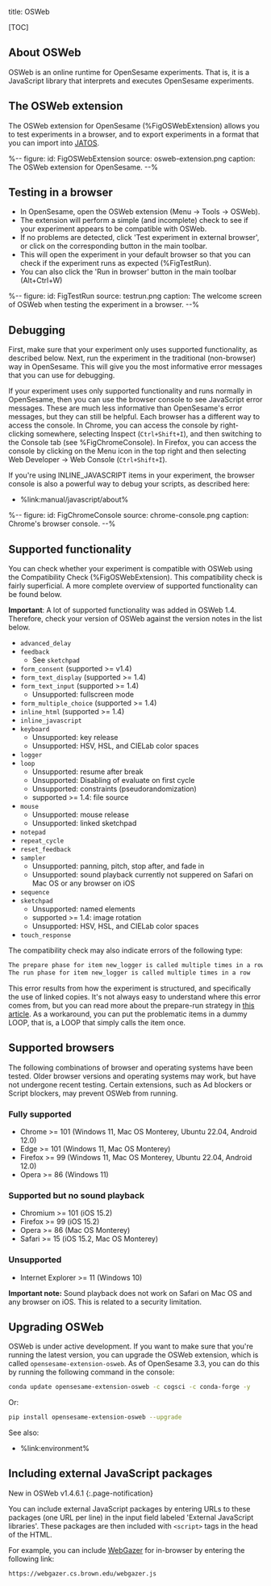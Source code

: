 title: OSWeb


[TOC]


## About OSWeb

OSWeb is an online runtime for OpenSesame experiments. That is, it is a JavaScript library that interprets and executes OpenSesame experiments.


## The OSWeb extension

The OSWeb extension for OpenSesame (%FigOSWebExtension) allows you to test experiments in a browser, and to export experiments in a format that you can import into [JATOS](%url:jatos%).


%--
figure:
 id: FigOSWebExtension
 source: osweb-extension.png
 caption: The OSWeb extension for OpenSesame.
--%


## Testing in a browser

- In OpenSesame, open the OSWeb extension (Menu → Tools → OSWeb).
- The extension will perform a simple (and incomplete) check to see if your experiment appears to be compatible with OSWeb.
- If no problems are detected, click 'Test experiment in external browser', or click on the corresponding button in the main toolbar.
- This will open the experiment in your default browser so that you can check if the experiment runs as expected (%FigTestRun).
- You can also click the 'Run in browser' button in the main toolbar (Alt+Ctrl+W)


%--
figure:
 id: FigTestRun
 source: testrun.png
 caption: The welcome screen of OSWeb when testing the experiment in a browser.
--%


## Debugging

First, make sure that your experiment only uses supported functionality, as described below. Next, run the experiment in the traditional (non-browser) way in OpenSesame. This will give you the most informative error messages that you can use for debugging.

If your experiment uses only supported functionality and runs normally in OpenSesame, then you can use the browser console to see JavaScript error messages. These are much less informative than OpenSesame's error messages, but they can still be helpful. Each browser has a different way to access the console. In Chrome, you can access the console by right-clicking somewhere, selecting Inspect (`Ctrl+Shift+I`), and then switching to the Console tab (see %FigChromeConsole). In Firefox, you can access the console by clicking on the Menu icon in the top right and then selecting Web Developer → Web Console (`Ctrl+Shift+I`).

If you're using INLINE_JAVASCRIPT items in your experiment, the browser console is also a powerful way to debug your scripts, as described here:

- %link:manual/javascript/about%


%--
figure:
 id: FigChromeConsole
 source: chrome-console.png
 caption: Chrome's browser console.
--%



## Supported functionality

You can check whether your experiment is compatible with OSWeb using the Compatibility Check (%FigOSWebExtension). This compatibility check is fairly superficial. A more complete overview of supported functionality can be found below.

__Important__: A lot of supported functionality was added in OSWeb 1.4. Therefore, check your version of OSWeb against the version notes in the list below.

- `advanced_delay`
- `feedback`
    - See `sketchpad`
- `form_consent` (supported >= v1.4)
- `form_text_display` (supported >= 1.4)
- `form_text_input` (supported >= 1.4)
    - Unsupported: fullscreen mode
- `form_multiple_choice` (supported >= 1.4)
- `inline_html` (supported >= 1.4)
- `inline_javascript`
- `keyboard`
    - Unsupported: key release
    - Unsupported: HSV, HSL, and CIELab color spaces
- `logger`
- `loop`
    - Unsupported: resume after break
    - Unsupported: Disabling of evaluate on first cycle
    - Unsupported: constraints (pseudorandomization)
    - supported >= 1.4: file source
- `mouse`
    - Unsupported: mouse release
    - Unsupported: linked sketchpad
- `notepad`
- `repeat_cycle`
- `reset_feedback`
- `sampler`
    - Unsupported: panning, pitch, stop after, and fade in
    - Unsupported: sound playback currently not suppered on Safari on Mac OS or any browser on iOS
- `sequence`
- `sketchpad`
    - Unsupported: named elements
    - supported >= 1.4: image rotation
    - Unsupported: HSV, HSL, and CIELab color spaces
- `touch_response`


The compatibility check may also indicate errors of the following type:

```bash
The prepare phase for item new_logger is called multiple times in a row
The run phase for item new_logger is called multiple times in a row
```

This error results from how the experiment is structured, and specifically the use of linked copies. It's not always easy to understand where this error comes from, but you can read more about the prepare-run strategy in [this article](%url:prepare-run%). As a workaround, you can put the problematic items in a dummy LOOP, that is, a LOOP that simply calls the item once.


## Supported browsers

The following combinations of browser and operating systems have been tested. Older browser versions and operating systems may work, but have not undergone recent testing. Certain extensions, such as Ad blockers or Script blockers, may prevent OSWeb from running.


### Fully supported

- Chrome >= 101 (Windows 11, Mac OS Monterey, Ubuntu 22.04, Android 12.0)
- Edge >= 101 (Windows 11, Mac OS Monterey)
- Firefox >= 99 (Windows 11, Mac OS Monterey, Ubuntu 22.04, Android 12.0)
- Opera >= 86 (Windows 11) 

### Supported but no sound playback

- Chromium >= 101 (iOS 15.2)
- Firefox >= 99 (iOS 15.2)
- Opera >= 86 (Mac OS Monterey) 
- Safari >= 15 (iOS 15.2, Mac OS Monterey)

### Unsupported

- Internet Explorer >= 11 (Windows 10) 

__Important note:__ Sound playback does not work on Safari on Mac OS and any browser on iOS. This is related to a security limitation.


## Upgrading OSWeb

OSWeb is under active development. If you want to make sure that you're running the latest version, you can upgrade the OSWeb extension, which is called `opensesame-extension-osweb`. As of OpenSesame 3.3, you can do this by running the following command in the console:

```bash
conda update opensesame-extension-osweb -c cogsci -c conda-forge -y
```

Or:

```bash
pip install opensesame-extension-osweb --upgrade
```

See also:

- %link:environment%


## Including external JavaScript packages

New in OSWeb v1.4.6.1
{:.page-notification}

You can include external JavaScript packages by entering URLs to these packages (one URL per line) in the input field labeled 'External JavaScript libraries'. These packages are then included with `<script>` tags in the head of the HTML.

For example, you can include [WebGazer](%url:webgazer%) for in-browser by entering the following link:

```
https://webgazer.cs.brown.edu/webgazer.js
```

